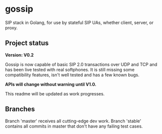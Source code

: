 gossip
======

SIP stack in Golang, for use by stateful SIP UAs, whether client, server, or proxy.


Project status
--------------

**Version: V0.2**

Gossip is now capable of basic SIP 2.0 transactions over UDP and TCP and has been live tested with real softphones.
It is still missing some compatibility features, isn't well tested and has a few known bugs.

**APIs will change without warning until V1.0.**

This readme will be updated as work progresses.


Branches
--------

Branch 'master' receives all cutting-edge dev work.
Branch 'stable' contains all commits in master that don't have any failing test cases.
